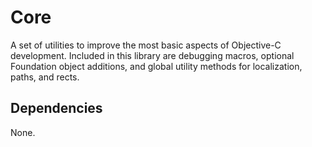 
Core
====

A set of utilities to improve the most basic aspects of Objective-C development. Included
in this library are debugging macros, optional Foundation object additions, and global
utility methods for localization, paths, and rects.

Dependencies
------------

None.
